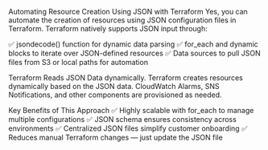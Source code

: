 Automating Resource Creation Using JSON with Terraform
Yes, you can automate the creation of resources using JSON configuration files in Terraform. Terraform natively supports JSON input through:

✅ jsondecode() function for dynamic data parsing
✅ for_each and dynamic blocks to iterate over JSON-defined resources
✅ Data sources to pull JSON files from S3 or local paths for automation


Terraform Reads JSON Data dynamically.
Terraform creates resources dynamically based on the JSON data.
CloudWatch Alarms, SNS Notifications, and other components are provisioned as needed.


Key Benefits of This Approach
✅ Highly scalable with for_each to manage multiple configurations
✅ JSON schema ensures consistency across environments
✅ Centralized JSON files simplify customer onboarding
✅ Reduces manual Terraform changes — just update the JSON file

